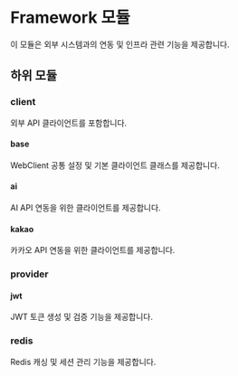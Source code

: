 # Framework 모듈

이 모듈은 외부 시스템과의 연동 및 인프라 관련 기능을 제공합니다.

## 하위 모듈

### client

외부 API 클라이언트를 포함합니다.

#### base

WebClient 공통 설정 및 기본 클라이언트 클래스를 제공합니다.

#### ai

AI API 연동을 위한 클라이언트를 제공합니다.

#### kakao

카카오 API 연동을 위한 클라이언트를 제공합니다.

### provider

#### jwt

JWT 토큰 생성 및 검증 기능을 제공합니다.

### redis

Redis 캐싱 및 세션 관리 기능을 제공합니다.
